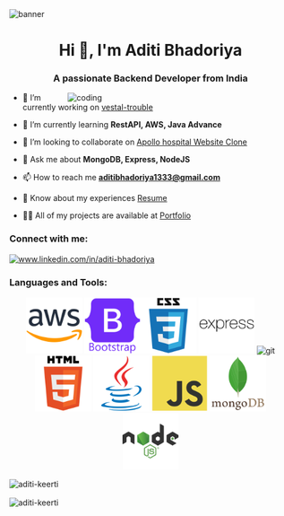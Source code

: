 <img src="https://www.wingstechsolutions.com/wp-content/uploads/2022/03/full-stack-development.gif" alt="banner" width="100%" height="400px" />


<h1 align="center">Hi 👋, I'm Aditi Bhadoriya</h1>
<h3 align="center">A passionate Backend Developer from India</h3>
<img align="right" alt="coding" width="400" src="https://camo.githubusercontent.com/e2f1962855098d77ac22977e9870ba19d43a10c3e46323a31e09727b68f8d37f/68747470733a2f2f63646e622e61727473746174696f6e2e636f6d2f702f6173736574732f696d616765732f696d616765732f3032382f3939312f3939392f6f726967696e616c2f616e6e612d68617672796c79756b682d2e6769663f31353936313235313132"/>



- 🔭 I’m currently working on [vestal-trouble](https://github.com/aditi-keerti/vestal-trouble-683)

- 🌱 I’m currently learning **RestAPI, AWS, Java Advance**

- 👯 I’m looking to collaborate on [Apollo hospital Website Clone](https://github.com/aditi-keerti/apollo-hospitalclone-website)

- 💬 Ask me about **MongoDB, Express, NodeJS**

- 📫 How to reach me **aditibhadoriya1333@gmail.com**

- 📄 Know about my experiences <a href="https://test-resume.masaischool.com/resume?resumeId=65a11bee257a2facba4f69a5&selectedTemplate=ClassicProfessional">Resume</a>

- 👨‍💻 All of my projects are available at [Portfolio](https://aditi-keerti.github.io/)

<h3 align="left">Connect with me:</h3>
<p align="left">
<a href="https://linkedin.com/in/www.linkedin.com/in/aditi-bhadoriya" target="blank"><img align="center" src="https://raw.githubusercontent.com/rahuldkjain/github-profile-readme-generator/master/src/images/icons/Social/linked-in-alt.svg" alt="www.linkedin.com/in/aditi-bhadoriya" height="30" width="40" /></a>
</p>

<h3 align="left">Languages and Tools:</h3>
<p align="center">  
 <img src="https://raw.githubusercontent.com/devicons/devicon/master/icons/amazonwebservices/amazonwebservices-original-wordmark.svg" alt="aws" width="100" height="100"/> 
  <img src="https://raw.githubusercontent.com/devicons/devicon/master/icons/bootstrap/bootstrap-plain-wordmark.svg" alt="bootstrap" width="100" height="100"/><img src="https://raw.githubusercontent.com/devicons/devicon/master/icons/css3/css3-original-wordmark.svg" alt="css3" width="100" height="100"/> <img src="https://raw.githubusercontent.com/devicons/devicon/master/icons/express/express-original-wordmark.svg" alt="express" width="100" height="100"/> <img src="https://www.vectorlogo.zone/logos/git-scm/git-scm-icon.svg" alt="git" width="100" height="100"/><img src="https://raw.githubusercontent.com/devicons/devicon/master/icons/html5/html5-original-wordmark.svg" alt="html5" width="100" height="100"/>  <img src="https://raw.githubusercontent.com/devicons/devicon/master/icons/java/java-original.svg" alt="java"width="100" height="100" style="background:#fff"/>  <img src="https://raw.githubusercontent.com/devicons/devicon/master/icons/javascript/javascript-original.svg" alt="javascript" width="100" height="100"/>  <img src="https://raw.githubusercontent.com/devicons/devicon/master/icons/mongodb/mongodb-original-wordmark.svg" alt="mongodb" width="100" height="100"/><img src="https://raw.githubusercontent.com/devicons/devicon/master/icons/nodejs/nodejs-original-wordmark.svg" alt="nodejs" width="100" height="100"/> </p>

<p><img align="center" src="https://github-readme-stats.vercel.app/api/top-langs?username=aditi-keerti&show_icons=true&locale=en&layout=compact" alt="aditi-keerti" /></p>

<p><img align="center" src="https://github-readme-streak-stats.herokuapp.com/?user=aditi-keerti&" alt="aditi-keerti" /></p>
